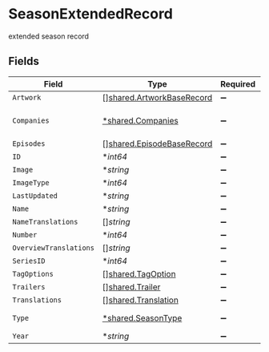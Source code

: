 # SeasonExtendedRecord

extended season record


## Fields

| Field                                                                  | Type                                                                   | Required                                                               | Description                                                            |
| ---------------------------------------------------------------------- | ---------------------------------------------------------------------- | ---------------------------------------------------------------------- | ---------------------------------------------------------------------- |
| `Artwork`                                                              | [][shared.ArtworkBaseRecord](../../models/shared/artworkbaserecord.md) | :heavy_minus_sign:                                                     | N/A                                                                    |
| `Companies`                                                            | [*shared.Companies](../../models/shared/companies.md)                  | :heavy_minus_sign:                                                     | Companies by type record                                               |
| `Episodes`                                                             | [][shared.EpisodeBaseRecord](../../models/shared/episodebaserecord.md) | :heavy_minus_sign:                                                     | N/A                                                                    |
| `ID`                                                                   | **int64*                                                               | :heavy_minus_sign:                                                     | N/A                                                                    |
| `Image`                                                                | **string*                                                              | :heavy_minus_sign:                                                     | N/A                                                                    |
| `ImageType`                                                            | **int64*                                                               | :heavy_minus_sign:                                                     | N/A                                                                    |
| `LastUpdated`                                                          | **string*                                                              | :heavy_minus_sign:                                                     | N/A                                                                    |
| `Name`                                                                 | **string*                                                              | :heavy_minus_sign:                                                     | N/A                                                                    |
| `NameTranslations`                                                     | []*string*                                                             | :heavy_minus_sign:                                                     | N/A                                                                    |
| `Number`                                                               | **int64*                                                               | :heavy_minus_sign:                                                     | N/A                                                                    |
| `OverviewTranslations`                                                 | []*string*                                                             | :heavy_minus_sign:                                                     | N/A                                                                    |
| `SeriesID`                                                             | **int64*                                                               | :heavy_minus_sign:                                                     | N/A                                                                    |
| `TagOptions`                                                           | [][shared.TagOption](../../models/shared/tagoption.md)                 | :heavy_minus_sign:                                                     | N/A                                                                    |
| `Trailers`                                                             | [][shared.Trailer](../../models/shared/trailer.md)                     | :heavy_minus_sign:                                                     | N/A                                                                    |
| `Translations`                                                         | [][shared.Translation](../../models/shared/translation.md)             | :heavy_minus_sign:                                                     | N/A                                                                    |
| `Type`                                                                 | [*shared.SeasonType](../../models/shared/seasontype.md)                | :heavy_minus_sign:                                                     | season type record                                                     |
| `Year`                                                                 | **string*                                                              | :heavy_minus_sign:                                                     | N/A                                                                    |